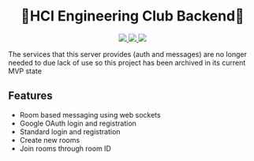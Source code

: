 <div align="center">
    <h1>👷HCI Engineering Club Backend👷</h1>
</div>

<div align="center">
    <a href="https://travis-ci.com/Interniac/interniac-website.svg?branch=master">
        <img src="https://travis-ci.com/hciengclub/hcieng-server.svg?branch=master" />
    </a>
    <a href="https://codecov.io/gh/hciengclub/hcieng-server">
        <img src="https://codecov.io/gh/hciengclub/hcieng-server/branch/master/graph/badge.svg?token=CSA3TB1MNI"/>
    </a>
    <a href="https://goreportcard.com/badge/github.com/hciengclub/hcieng-server">
        <img src="https://goreportcard.com/badge/github.com/hciengclub/hcieng-server">
    </a>
</div>

<div>
    <p>The services that this server provides (auth and messages) are no longer needed to due lack of use so this project has been archived in its current MVP state </p>
    </div>


## Features
- Room based messaging using web sockets
- Google OAuth login and registration
- Standard login and registration
- Create new rooms
- Join rooms through room ID
